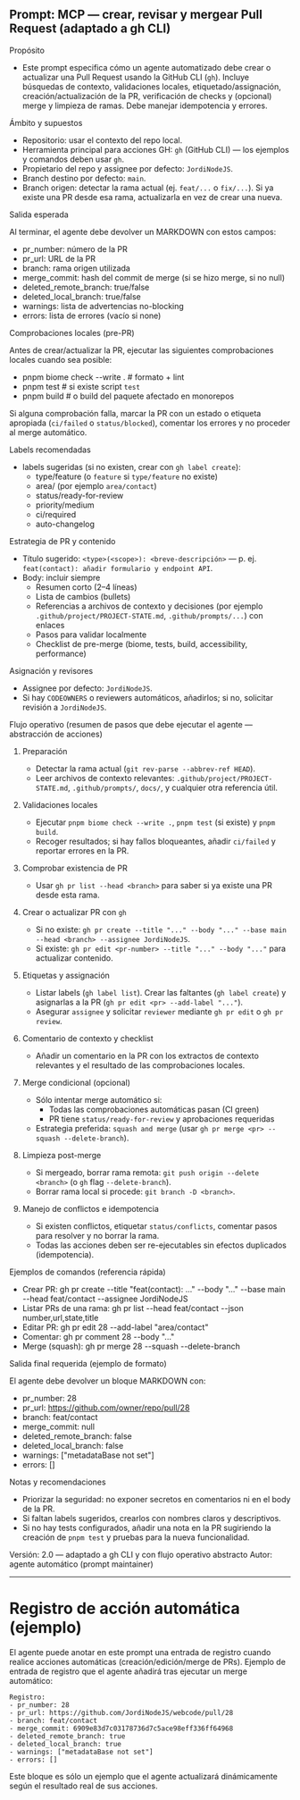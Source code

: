 ## Prompt: MCP — crear, revisar y mergear Pull Request (adaptado a gh CLI)

Propósito

- Este prompt especifica cómo un agente automatizado debe crear o actualizar una Pull Request usando la GitHub CLI (`gh`). Incluye búsquedas de contexto, validaciones locales, etiquetado/assignación, creación/actualización de la PR, verificación de checks y (opcional) merge y limpieza de ramas. Debe manejar idempotencia y errores.

Ámbito y supuestos

- Repositorio: usar el contexto del repo local.
- Herramienta principal para acciones GH: `gh` (GitHub CLI) — los ejemplos y comandos deben usar `gh`.
- Propietario del repo y assignee por defecto: `JordiNodeJS`.
- Branch destino por defecto: `main`.
- Branch origen: detectar la rama actual (ej. `feat/...` o `fix/...`). Si ya existe una PR desde esa rama, actualizarla en vez de crear una nueva.

Salida esperada

Al terminar, el agente debe devolver un MARKDOWN con estos campos:

- pr_number: número de la PR
- pr_url: URL de la PR
- branch: rama origen utilizada
- merge_commit: hash del commit de merge (si se hizo merge, si no null)
- deleted_remote_branch: true/false
- deleted_local_branch: true/false
- warnings: lista de advertencias no-blocking
- errors: lista de errores (vacío si none)

Comprobaciones locales (pre-PR)

Antes de crear/actualizar la PR, ejecutar las siguientes comprobaciones locales cuando sea posible:

- pnpm biome check --write . # formato + lint
- pnpm test # si existe script `test`
- pnpm build # o build del paquete afectado en monorepos

Si alguna comprobación falla, marcar la PR con un estado o etiqueta apropiada (`ci/failed` o `status/blocked`), comentar los errores y no proceder al merge automático.

Labels recomendadas

- labels sugeridas (si no existen, crear con `gh label create`):
  - type/feature (o `feature` si `type/feature` no existe)
  - area/<area> (por ejemplo `area/contact`)
  - status/ready-for-review
  - priority/medium
  - ci/required
  - auto-changelog

Estrategia de PR y contenido

- Título sugerido: `<type>(<scope>): <breve-descripción>` — p. ej. `feat(contact): añadir formulario y endpoint API`.
- Body: incluir siempre
  - Resumen corto (2–4 líneas)
  - Lista de cambios (bullets)
  - Referencias a archivos de contexto y decisiones (por ejemplo `.github/project/PROJECT-STATE.md`, `.github/prompts/...`) con enlaces
  - Pasos para validar localmente
  - Checklist de pre-merge (biome, tests, build, accessibility, performance)

Asignación y revisores

- Assignee por defecto: `JordiNodeJS`.
- Si hay `CODEOWNERS` o reviewers automáticos, añadirlos; si no, solicitar revisión a `JordiNodeJS`.

Flujo operativo (resumen de pasos que debe ejecutar el agente — abstracción de acciones)

1. Preparación
   - Detectar la rama actual (`git rev-parse --abbrev-ref HEAD`).
   - Leer archivos de contexto relevantes: `.github/project/PROJECT-STATE.md`, `.github/prompts/`, `docs/`, y cualquier otra referencia útil.

2. Validaciones locales
   - Ejecutar `pnpm biome check --write .`, `pnpm test` (si existe) y `pnpm build`.
   - Recoger resultados; si hay fallos bloqueantes, añadir `ci/failed` y reportar errores en la PR.

3. Comprobar existencia de PR
   - Usar `gh pr list --head <branch>` para saber si ya existe una PR desde esta rama.

4. Crear o actualizar PR con `gh`
   - Si no existe: `gh pr create --title "..." --body "..." --base main --head <branch> --assignee JordiNodeJS`.
   - Si existe: `gh pr edit <pr-number> --title "..." --body "..."` para actualizar contenido.

5. Etiquetas y assignación
   - Listar labels (`gh label list`). Crear las faltantes (`gh label create`) y asignarlas a la PR (`gh pr edit <pr> --add-label "..."`).
   - Asegurar `assignee` y solicitar `reviewer` mediante `gh pr edit` o `gh pr review`.

6. Comentario de contexto y checklist
   - Añadir un comentario en la PR con los extractos de contexto relevantes y el resultado de las comprobaciones locales.

7. Merge condicional (opcional)
   - Sólo intentar merge automático si:
     - Todas las comprobaciones automáticas pasan (CI green)
     - PR tiene `status/ready-for-review` y aprobaciones requeridas
   - Estrategia preferida: `squash and merge` (usar `gh pr merge <pr> --squash --delete-branch`).

8. Limpieza post-merge
   - Si mergeado, borrar rama remota: `git push origin --delete <branch>` (o `gh` flag `--delete-branch`).
   - Borrar rama local si procede: `git branch -D <branch>`.

9. Manejo de conflictos e idempotencia
   - Si existen conflictos, etiquetar `status/conflicts`, comentar pasos para resolver y no borrar la rama.
   - Todas las acciones deben ser re-ejecutables sin efectos duplicados (idempotencia).

Ejemplos de comandos (referencia rápida)

- Crear PR: gh pr create --title "feat(contact): ..." --body "..." --base main --head feat/contact --assignee JordiNodeJS
- Listar PRs de una rama: gh pr list --head feat/contact --json number,url,state,title
- Editar PR: gh pr edit 28 --add-label "area/contact"
- Comentar: gh pr comment 28 --body "..."
- Merge (squash): gh pr merge 28 --squash --delete-branch

Salida final requerida (ejemplo de formato)

El agente debe devolver un bloque MARKDOWN con:

- pr_number: 28
- pr_url: https://github.com/owner/repo/pull/28
- branch: feat/contact
- merge_commit: null
- deleted_remote_branch: false
- deleted_local_branch: false
- warnings: ["metadataBase not set"]
- errors: []

Notas y recomendaciones

- Priorizar la seguridad: no exponer secretos en comentarios ni en el body de la PR.
- Si faltan labels sugeridos, crearlos con nombres claros y descriptivos.
- Si no hay tests configurados, añadir una nota en la PR sugiriendo la creación de `pnpm test` y pruebas para la nueva funcionalidad.

Versión: 2.0 — adaptado a gh CLI y con flujo operativo abstracto
Autor: agente automático (prompt maintainer)

---

# Registro de acción automática (ejemplo)

El agente puede anotar en este prompt una entrada de registro cuando realice acciones automáticas (creación/edición/merge de PRs). Ejemplo de entrada de registro que el agente añadirá tras ejecutar un merge automático:

```
Registro:
- pr_number: 28
- pr_url: https://github.com/JordiNodeJS/webcode/pull/28
- branch: feat/contact
- merge_commit: 6909e83d7c03178736d7c5ace98eff336ff64968
- deleted_remote_branch: true
- deleted_local_branch: true
- warnings: ["metadataBase not set"]
- errors: []
```

Este bloque es sólo un ejemplo que el agente actualizará dinámicamente según el resultado real de sus acciones.
